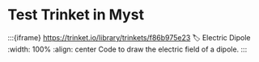 # Test Trinket in Myst

:::{iframe} https://trinket.io/library/trinkets/f86b975e23
:label: Electric Dipole
:width: 100%
:align: center
Code to draw the electric field of a dipole.
:::